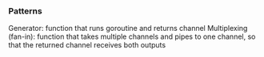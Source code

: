 ### Patterns
Generator: function that runs goroutine and returns channel
Multiplexing (fan-in): function that takes multiple channels and pipes to one channel, so that the returned channel receives both outputs